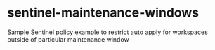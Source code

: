 # sentinel-maintenance-windows
Sample Sentinel policy example to restrict auto apply for workspaces outside of particular maintenance window 
